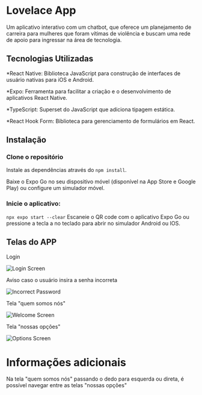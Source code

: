 # Lovelace App
Um aplicativo interativo com um chatbot, que oferece um planejamento de carreira para mulheres que foram vítimas de violência e buscam uma rede de apoio para ingressar na área de tecnologia.

## Tecnologias Utilizadas
*React Native: Biblioteca JavaScript para construção de interfaces de usuário nativas para iOS e Android.

*Expo: Ferramenta para facilitar a criação e o desenvolvimento de aplicativos React Native.

*TypeScript: Superset do JavaScript que adiciona tipagem estática.

*React Hook Form: Biblioteca para gerenciamento de formulários em React.

## Instalação
### Clone o repositório

Instale as dependências através do  ``npm install``.

Baixe o Expo Go no seu dispositivo móvel (disponível na App Store e Google Play) ou configure um simulador móvel.

### Inicie o aplicativo:

```npx expo start --clear```
Escaneie o QR code com o aplicativo Expo Go ou pressione a tecla a no teclado para abrir no simulador Android ou IOS.

## Telas do APP

Login

![Login Screen](./assets/screens-app/login.png)





Aviso caso o usuário insira a senha incorreta

![Incorrect Password](./assets/screens-app/aviso-senha-incorreta.png)

Tela "quem somos nós"

![Welcome Screen](./assets/screens-app/quem-somos-nos.png)

Tela "nossas opções"

![Options Screen](./assets/screens-app/nossas-opcoes.png)


# Informações adicionais
Na tela "quem somos nós" passando o dedo para esquerda ou direta, é possível navegar entre as telas "nossas opções"
